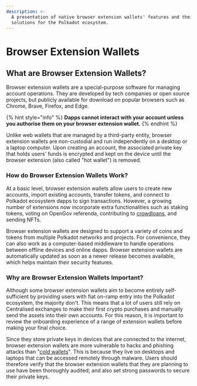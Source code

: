 ```yaml
---
description: >-
  A presentation of native browser extension wallets' features and their
  solutions for the Polkadot ecosystem.
---
```


# Browser Extension Wallets

## What are Browser Extension Wallets?

Browser extension wallets are a special-purpose software for managing account operations. They are developed by tech companies or open source projects, but publicly available for download on popular browsers such as Chrome, Brave, Firefox, and Edge.

{% hint style="info" %}
**Dapps cannot interact with your account unless you authorise them on your browser extension wallet.**&#x20;
{% endhint %}

Unlike web wallets that are managed by a third-party entity, browser extension wallets are non-custodial and run independently on a desktop or a laptop computer. Upon creating an account, the associated private key that holds users' funds is encrypted and kept on the device until the browser extension (also called "hot wallet") is removed.



### How do Browser Extension Wallets Work?

At a basic level, browser extension wallets allow users to create new accounts, import existing accounts, transfer tokens, and connect to Polkadot ecosystem dapps to sign transactions. However, a growing number of extensions now incorporate extra functionalities such as staking tokens, voting on OpenGov referenda, contributing to [crowdloans](../3.operations/crowdfunding/crowdloans.md), and sending NFTs.&#x20;

Browser extension wallets are designed to support a variety of coins and tokens from multiple Polkadot networks and projects. For convenience, they can also work as a computer-based middleware to handle operations between offline devices and online dapps. Browser extension wallets are automatically updated as soon as a newer release becomes available, which helps maintain their security features.



### Why are Browser Extension Wallets Important?

Although some browser extension wallets aim to become entirely self-sufficient by providing users with fiat on-ramp entry into the Polkadot ecosystem, the majority don't. This means that a lot of users still rely on Centralised exchanges to make their first crypto purchases and manually send the assets into their own accounts. For this reason, it is important to review the onboarding experience of a range of extension wallets before making your final choice.

Since they store private keys in devices that are connected to the internet, browser extension wallets are more vulnerable to hacks and phishing attacks than "[cold wallets](air-gapped-signers.md)". This is because they live on desktops and laptops that can be accessed remotely through malware. Users should therefore verify that the browser extension wallets that they are planning to use have been thoroughly audited; and also set strong passwords to secure their private keys.


